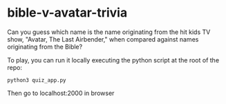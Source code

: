 # bible-v-avatar-trivia

Can you guess which name is the name originating from the hit kids TV show, "Avatar, The Last Airbender," when compared against names originating from the Bible?

To play, you can run it locally executing the python script at the root of the repo:

```
python3 quiz_app.py
```

Then go to localhost:2000 in browser
